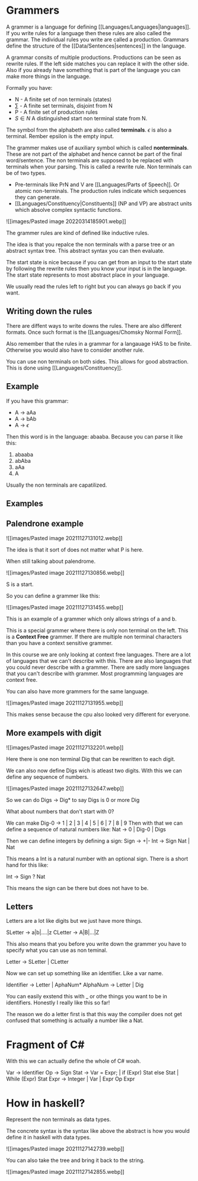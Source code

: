 # Grammers
A grammer is a language for defining [[Languages/Languages|languages]].  If you write rules for a language then these rules are also called the grammar. The individual rules you write are called a production. Grammars define the structure of the [[Data/Sentences|sentences]] in the language.

A grammar consits of multiple productions. Productions can be seen as rewrite rules. If the left side matches you can replace it with the other side. Also if you already have something that is part of the language you can make more things in the language.

Formally you have:
- N - A finite set of non terminals (states)
- $\sum\limits$ - A finite set terminals, disjoint from N 
- P - A finite set of production rules 
- $S \in N$ A distinguished start non terminal state from N. 

The symbol from the alphabeth are also called **terminals**. $\epsilon$ is also a terminal. Rember epsilon is the empty input.

The grammer makes use of auxiliary symbol which is called **nonterminals**. These are not part of the alphabet and hence cannot be part of the final word/sentence. The non terminals are supposed to be replaced with terminals when your parsing. This is called a rewrite rule. Non terminals can be of two types. 

- Pre-terminals like PrN and V are [[Languages/Parts of Speech]]. Or atomic non-terminals. The production rules indicate which sequences they can generate.
- [[Languages/Constituency|Constituents]] (NP and VP) are abstract units which absolve complex syntactic functions. 

![[images/Pasted image 20220314185901.webp]]


The grammer rules are kind of defined like inductive rules.

The idea is that you repalce the non terminals with a parse tree or an abstract syntax tree. This abstract syntax you can then evaluate. 


The start state is nice because if you can get from an input to the start state by following the rewrite rules then you know your input is in the language. The start state represents to most abstract place in your language. 

We usually read the rules left to right but you can always go back if you want. 

## Writing down the rules
There are diffent ways to write downs the rules. There are also different formats. Once such format is the  [[Languages/Chomsky Normal Form]].

Also remember that the rules in a grammar for a langauage HAS to be finite. Otherwise you would also have to consider another rule. 

You can use non terminals on both sides. This allows for good abstraction. This is done using [[Languages/Constituency]].


## Example

If you have this grammar:

- A -> aAa
- A -> bAb
- A -> $\epsilon$

Then this word is in the language: abaaba. Because you can parse it like this:
1. abaaba
2. abAba
3. aAa
4. A

Usually the non terminals are capatilized. 




## Examples

## Palendrone example

![[images/Pasted image 20211127131012.webp]]

The idea is that it sort of does not matter what P is here. 

When still talking about palendrome. 

![[images/Pasted image 20211127130856.webp]]

S is a start. 

So you can define a grammer like this:

![[images/Pasted image 20211127131455.webp]]

This is an example of a grammer which only allows strings of a and b.

This is a special grammer where there is only non terminal on the left. This is a **Context Free** grammer. If there are multiple non terminal characters than you have a context sensitive grammer.

In this course we are only looking at context free languages. There are a lot of languages that we can't describe with this. There are also languages that you could never describe with a grammer. There are sadly more languages that you can't describe with grammer. Most programming languages are context free. 

You can also have more grammers for the same language. 

![[images/Pasted image 20211127131955.webp]]

This makes sense because the cpu also looked very different for everyone. 

## More exampels with digit
![[images/Pasted image 20211127132201.webp]]

Here there is one non terminal Dig that can be rewritten to each digit. 

We can also now define Digs wich is atleast two digits. With this we can define any sequence of numbers. 

![[images/Pasted image 20211127132647.webp]]

So we can do Digs -> Dig* to say Digs is 0 or more Dig

What about numbers that don't start with 0?

We can make Dig-0 -> 1 | 2 | 3 | 4 | 5 | 6 | 7 | 8 | 9
Then with that we can define a sequence of natural numbers like:
Nat -> 0 | Dig-0 | Digs

Then we can define integers by defining a sign:
Sign -> +|-
Int -> Sign Nat | Nat 

This means a Int is a natural number with an optional sign. There is a short hand for this like:

Int -> Sign ? Nat 

This means the sign can be there but does not have to be. 

## Letters
Letters are a lot like digits but we just have more things. 

SLetter -> a|b|....|z
CLetter -> A|B|...|Z

This also means that you before you write down the grammer you have to specify what you can use as non teminal. 

Letter -> SLetter | CLetter

Now we can set up something like an identifier. Like a var name. 

Identifier -> Letter | AphaNum* 
AlphaNum -> Letter | Dig

You can easily exstend this with _ or othe things you want to be in identifiers. Honestly I really like this so far!

The reason we do a letter first is that this way the compiler does not get confused that something is actually a number like a Nat. 

# Fragment of C#

With this we can actually define the whole of C# woah.

Var -> Identifier
Op -> Sign 
Stat -> Var = Expr; 
	| if (Expr) Stat else Stat
	| While (Expr) Stat
Expr -> Integer
	| Var
	| Expr Op Expr


# How in haskell?

Represent the non terminals as data types. 

The concrete syntax is the syntax like above the abstract is how you would define it in haskell with data types. 

![[images/Pasted image 20211127142739.webp]]

You can also take the tree and bring it back to the string. 

![[images/Pasted image 20211127142855.webp]]